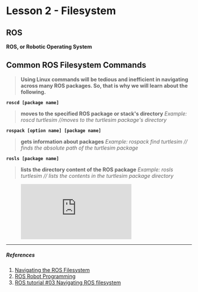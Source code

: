 
# Lesson 2 - Filesystem

## ROS

**ROS, or Robotic Operating System**

## Common ROS Filesystem Commands
> **Using Linux commands will be tedious and inefficient in navigating across many ROS packages. So, that is why we will learn about the following.**

**`roscd [package name]`**
  >**moves to the specified ROS package or stack's directory**
  *Example: roscd turtlesim //moves to the turtlesim package's directory*

**`rospack [option name] [package name]`**
  >**gets information about packages**
 *Example: rospack find turtlesim  // finds the absolute path of the turtlesim package*

**`rosls [package name]`**
 >**lists the directory content of the ROS package**
 *Example: rosls turtlesim  // lists the contents in the turtlesim package directory*
 

<figure class="video_container">
  <iframe src="https://www.youtube.com/embed/enMumwvLAug" frameborder="0" allowfullscreen="true"> </iframe>
</figure>



---


##### *References*
1. [Navigating the ROS Filesystem](http://wiki.ros.org/ROS/Tutorials/NavigatingTheFilesystem)
2. [ROS Robot Programming](https://emanual.robotis.com/docs/en/platform/turtlebot3/learn/#books)
3. [ROS tutorial #03 Navigating ROS filesystem](https://www.youtube.com/watch?v=VkOC4UiAz_Y&list=PLk51HrKSBQ8-jTgD0qgRp1vmQeVSJ5SQC&index=3)